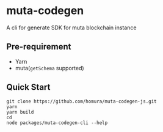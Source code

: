 # muta-codegen

A cli for generate SDK for muta blockchain instance 

## Pre-requirement

- Yarn
- muta(`getSchema` supported)

## Quick Start

```
git clone https://github.com/homura/muta-codegen-js.git
yarn
yarn build
cd 
node packages/muta-codegen-cli --help
```
